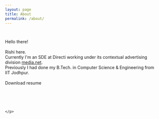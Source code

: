```yaml
---
layout: page
title: About
permalink: /about/
---
```

<p>  <div class="manual-content">
<br />
    <p> 
      Hello there! 
      <br />
      <br /> Rishi here.
      <br /> Currently I'm an SDE at Directi working under its contextual advertising division <a href="http://www.media.net/">media.net</a>.
      <br /> Previously I had done my B.Tech. in Computer Science & Engineering from IIT Jodhpur.
      <br />
      <br />Download resume &nbsp; &nbsp;<a href="/RishiMishra.PDF"><i class="fa fa-file-pdf-o" aria-hidden="true"></i></a>
      <br />
      <br />
      <br />
      <center><a href="http://facebook.com/rishi25m"><i class="fa fa-facebook"></i></a> &nbsp; &nbsp; &nbsp;<a href="http://github.com/rishimi"><i class="fa fa-github"></i></a>&nbsp; &nbsp; &nbsp;<a href="https://in.linkedin.com/in/rishi-mishra-52bb5463"><i class="fa fa-linkedin"></i></a></center>

    </p>

</div>
<p>

